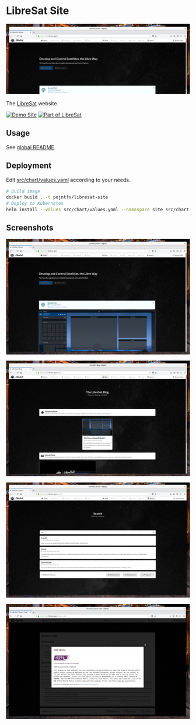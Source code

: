 # LibreSat Site

![Home Page Banner](screenshots/banner.png)

The [LibreSat](https://libresat.space/) website.

[![Demo Site](https://img.shields.io/badge/Demo%20Site-libresat.space-blue.svg)](https://libresat.space)
[![Part of LibreSat](https://img.shields.io/badge/Part%20Of-LibreSat-blue.svg)](https://libresat.space)

## Usage

See [global README](../../README.md).

## Deployment

Edit [src/chart/values.yaml](src/chart/values.yaml) according to your needs.

```bash
# Build image
docker build . -t pojntfx/libresat-site
# Deploy to Kubernetes
helm install --values src/chart/values.yaml --namespace site src/chart
```

## Screenshots

![Home Page](screenshots/home.png)

![Blog](screenshots/blog.png)

![Search](screenshots/search.png)

![License Modal](screenshots/license-modal.png)
